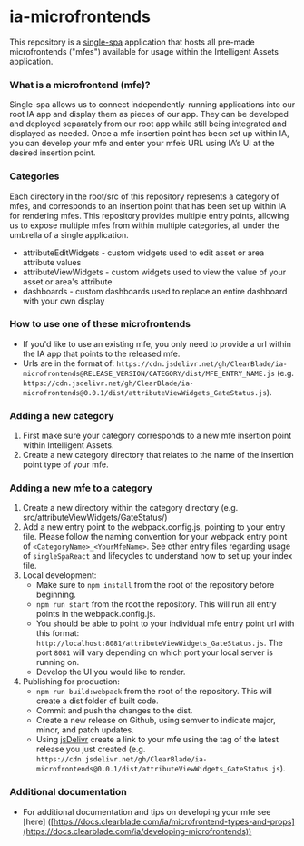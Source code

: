# ia-microfrontends

This repository is a [single-spa](https://single-spa.js.org/) application that hosts all pre-made microfrontends ("mfes") available for usage within the Intelligent Assets application.

### What is a microfrontend (mfe)?

Single-spa allows us to connect independently-running applications into our root IA app and display them as pieces of our app. They can be developed and deployed separately from our root app while still being integrated and displayed as needed. Once a mfe insertion point has been set up within IA, you can develop your mfe and enter your mfe’s URL using IA’s UI at the desired insertion point.

### Categories

Each directory in the root/src of this repository represents a category of mfes, and corresponds to an insertion point that has been set up within IA for rendering mfes. This repository provides multiple entry points, allowing us to expose multiple mfes from within multiple categories, all under the umbrella of a single application.

- attributeEditWidgets - custom widgets used to edit asset or area attribute values
- attributeViewWidgets - custom widgets used to view the value of your asset or area's attribute
- dashboards - custom dashboards used to replace an entire dashboard with your own display

### How to use one of these microfrontends

- If you'd like to use an existing mfe, you only need to provide a url within the IA app that points to the released mfe.
- Urls are in the format of: `https://cdn.jsdelivr.net/gh/ClearBlade/ia-microfrontends@RELEASE_VERSION/CATEGORY/dist/MFE_ENTRY_NAME.js` (e.g. `https://cdn.jsdelivr.net/gh/ClearBlade/ia-microfrontends@0.0.1/dist/attributeViewWidgets_GateStatus.js`).

### Adding a new category

1. First make sure your category corresponds to a new mfe insertion point within Intelligent Assets.
2. Create a new category directory that relates to the name of the insertion point type of your mfe.

### Adding a new mfe to a category

1. Create a new directory within the category directory (e.g. src/attributeViewWidgets/GateStatus/)
2. Add a new entry point to the webpack.config.js, pointing to your entry file. Please follow the naming convention for your webpack entry point of `<CategoryName>_<YourMfeName>`. See other entry files regarding usage of `singleSpaReact` and lifecycles to understand how to set up your index file.
3. Local development:
   - Make sure to `npm install` from the root of the repository before beginning.
   - `npm run start` from the root the repository. This will run all entry points in the webpack.config.js.
   - You should be able to point to your individual mfe entry point url with this format: `http://localhost:8081/attributeViewWidgets_GateStatus.js`. The port `8081` will vary depending on which port your local server is running on.
   - Develop the UI you would like to render.
4. Publishing for production:
   - `npm run build:webpack` from the root of the repository. This will create a dist folder of built code.
   - Commit and push the changes to the dist.
   - Create a new release on Github, using semver to indicate major, minor, and patch updates.
   - Using [jsDelivr](https://www.jsdelivr.com/?docs=gh) create a link to your mfe using the tag of the latest release you just created (e.g. `https://cdn.jsdelivr.net/gh/ClearBlade/ia-microfrontends@0.0.1/dist/attributeViewWidgets_GateStatus.js`).

### Additional documentation

- For additional documentation and tips on developing your mfe see [here] ([https://docs.clearblade.com/ia/microfrontend-types-and-props](https://docs.clearblade.com/ia/developing-microfrontends))
